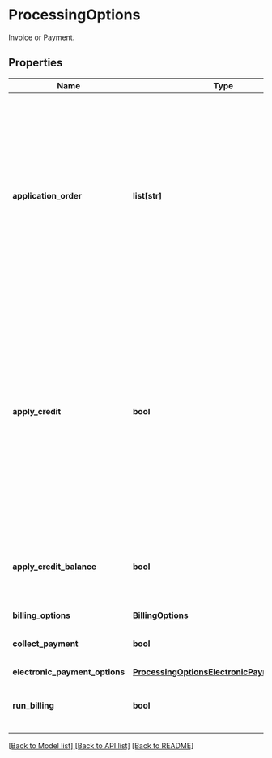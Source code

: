 # ProcessingOptions

Invoice or Payment.
## Properties
Name | Type | Description | Notes
------------ | ------------- | ------------- | -------------
**application_order** | **list[str]** | The priority order to apply credit memos and/or unapplied payments to an invoice. Possible item values are: &#x60;CreditMemo&#x60;, &#x60;UnappliedPayment&#x60;.  **Note:**   - This field is valid only if the &#x60;applyCredit&#x60; field is set to &#x60;true&#x60;.   - If no value is specified for this field, the default priority order is used, [\&quot;CreditMemo\&quot;, \&quot;UnappliedPayment\&quot;], to apply credit memos first and then apply unapplied payments.   - If only one item is specified, only the items of the spedified type are applied to invoices. For example, if the value is &#x60;[\&quot;CreditMemo\&quot;]&#x60;, only credit memos are used to apply to invoices.  | [optional] 
**apply_credit** | **bool** | Whether to automatically apply credit memos or unapplied payments, or both to an invoice.  If the value is &#x60;true&#x60;, the credit memo or unapplied payment, or both will be automatically applied to the invoice. If no value is specified or the value is &#x60;false&#x60;, no action is taken.  **Note:** This field is only available if you have [Invoice Settlement](https://knowledgecenter.zuora.com/Billing/Billing_and_Payments/Invoice_Settlement) enabled. The Invoice Settlement feature is generally available as of Zuora Billing Release 296 (March 2021). This feature includes Unapplied Payments, Credit and Debit Memo, and Invoice Item Settlement. If you want to enable Invoice Settlement, see [Invoice Settlement Enablement and Checklist Guide](https://knowledgecenter.zuora.com/Billing/Billing_and_Payments/Invoice_Settlement/Invoice_Settlement_Migration_Checklist_and_Guide) for more information.  | [optional] 
**apply_credit_balance** | **bool** | Indicates if any credit balance on a customer&#39;s account is automatically applied to invoices. If no value is specified then this field defaults to false. This feature is not available if you have enabled the Invoice Settlement feature. | [optional] 
**billing_options** | [**BillingOptions**](BillingOptions.md) |  | [optional] 
**collect_payment** | **bool** | Indicates if the current request needs to collect payments. This value can not be &#39;true&#39; when &#39;runBilling&#39; flag is &#39;false&#39;. | [optional] 
**electronic_payment_options** | [**ProcessingOptionsElectronicPaymentOptions**](ProcessingOptionsElectronicPaymentOptions.md) |  | [optional] 
**run_billing** | **bool** | Indicates if the current request needs to generate an invoice. The invoice will be generated against all subscriptions included in this order. | [optional] 

[[Back to Model list]](../README.md#documentation-for-models) [[Back to API list]](../README.md#documentation-for-api-endpoints) [[Back to README]](../README.md)


